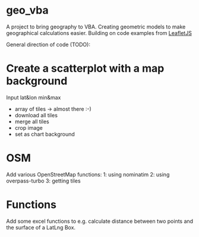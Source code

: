 # geo_vba

A project to bring geography to VBA. Creating geometric models to make geographical calculations easier.
Building on code examples from [LeafletJS](https://github.com/Leaflet/Leaflet)

General direction of code (TODO):
# Create a scatterplot with a map background
Input lat&lon min&max
- array of tiles -> almost there :-)
- download all tiles
- merge all tiles
- crop image
- set as chart background

# OSM
Add various OpenStreetMap functions:
1: using nominatim
2: using overpass-turbo
3: getting tiles

# Functions
Add some excel functions to e.g. calculate distance between two points and the surface of a LatLng Box.
